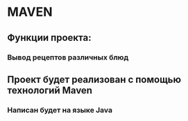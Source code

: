 # MAVEN
## Функции проекта: 
### Вывод рецептов различных блюд

## Проект будет реализован с помощью технологий Maven

### Написан будет на языке Java